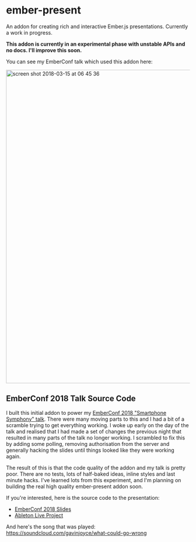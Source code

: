 ember-present
==============================================================================

An addon for creating rich and interactive Ember.js presentations. Currently a work in progress.

**This addon is currently in an experimental phase with unstable APIs and no docs. I'll improve this soon.**

You can see my EmberConf talk which used this addon here:

[<img width="856" alt="screen shot 2018-03-15 at 06 45 36" src="https://user-images.githubusercontent.com/2526/37498971-892784d0-287e-11e8-9c0a-62dee67564f0.png">](https://www.youtube.com/watch?v=bt9MRkf5Mus&feature=youtu.be&t=1h16m40)

## EmberConf 2018 Talk Source Code

I built this initial addon to power my [EmberConf 2018 "Smartphone Symphony" talk](https://www.youtube.com/watch?v=bt9MRkf5Mus&feature=youtu.be&t=1h16m40s). There were many moving parts to this and I had a bit of a scramble trying to get everything working. I woke up early on the day of the talk and realised that I had made a set of changes the previous night that resulted in many parts of the talk no longer working. I scrambled to fix this by adding some polling, removing authorisation from the server and generally hacking the slides until things looked like they were working again.

The result of this is that the code quality of the addon and my talk is pretty poor. There are no tests, lots of half-baked ideas, inline styles and last minute hacks. I've learned lots from this experiment, and I'm planning on building the real high quality ember-present addon soon.

If you're interested, here is the source code to the presentation:

 * [EmberConf 2018 Slides](https://drive.google.com/open?id=11AlVOSQ3W-17AHysVEKuIZjGoG85C_31)
 * [Ableton Live Project](https://drive.google.com/open?id=1lsl9ATxYUBQhimYrGbwwXXEarqssqIih)
 
And here's the song that was played: https://soundcloud.com/gavinjoyce/what-could-go-wrong

